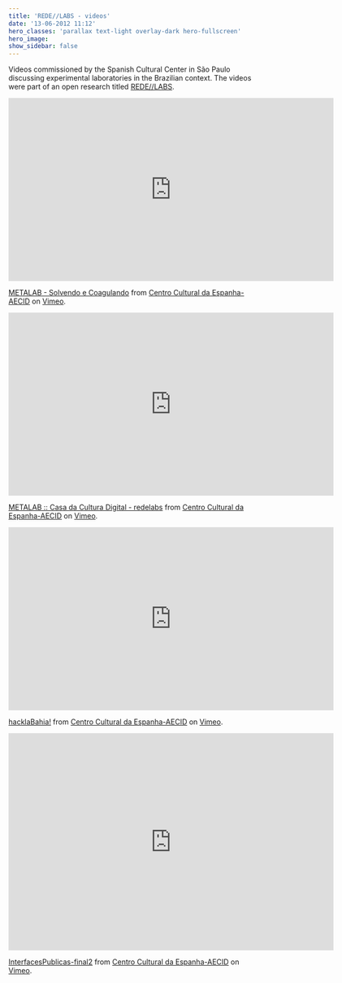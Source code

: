 ```yaml
---
title: 'REDE//LABS - videos'
date: '13-06-2012 11:12'
hero_classes: 'parallax text-light overlay-dark hero-fullscreen'
hero_image:
show_sidebar: false
---
```


Videos commissioned by the Spanish Cultural Center in São Paulo discussing experimental laboratories in the Brazilian context. The videos were part of an open research titled [REDE//LABS](../redelabs).

<iframe src="https://player.vimeo.com/video/43809813?h=6c24779ff9" width="640" height="360" frameborder="0" allow="autoplay; fullscreen; picture-in-picture" allowfullscreen></iframe>
<p><a href="https://vimeo.com/43809813">METALAB - Solvendo e Coagulando</a> from <a href="https://vimeo.com/ccesp">Centro Cultural da Espanha-AECID</a> on <a href="https://vimeo.com">Vimeo</a>.</p>

<iframe src="https://player.vimeo.com/video/44923519?h=fe347e6b39" width="640" height="360" frameborder="0" allow="autoplay; fullscreen; picture-in-picture" allowfullscreen></iframe>
<p><a href="https://vimeo.com/44923519">METALAB :: Casa da Cultura Digital - redelabs</a> from <a href="https://vimeo.com/ccesp">Centro Cultural da Espanha-AECID</a> on <a href="https://vimeo.com">Vimeo</a>.</p>

<iframe src="https://player.vimeo.com/video/45309165?h=49a2913c95" width="640" height="360" frameborder="0" allow="autoplay; fullscreen; picture-in-picture" allowfullscreen></iframe>
<p><a href="https://vimeo.com/45309165">hacklaBahia!</a> from <a href="https://vimeo.com/ccesp">Centro Cultural da Espanha-AECID</a> on <a href="https://vimeo.com">Vimeo</a>.</p>

<iframe src="https://player.vimeo.com/video/48886615?h=d960ed3e2b" width="640" height="427" frameborder="0" allow="autoplay; fullscreen; picture-in-picture" allowfullscreen></iframe>
<p><a href="https://vimeo.com/48886615">InterfacesPublicas-final2</a> from <a href="https://vimeo.com/ccesp">Centro Cultural da Espanha-AECID</a> on <a href="https://vimeo.com">Vimeo</a>.</p>
